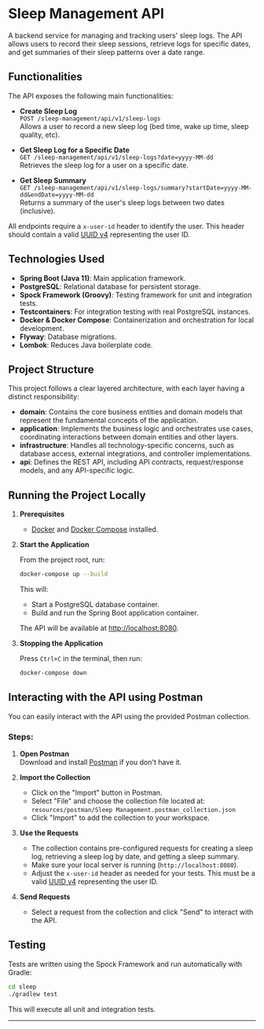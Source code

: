 # Sleep Management API

A backend service for managing and tracking users' sleep logs. The API allows users to record their sleep sessions, retrieve logs for specific dates, and get summaries of their sleep patterns over a date range.

## Functionalities

The API exposes the following main functionalities:

- **Create Sleep Log**  
  `POST /sleep-management/api/v1/sleep-logs`  
  Allows a user to record a new sleep log (bed time, wake up time, sleep quality, etc).

- **Get Sleep Log for a Specific Date**  
  `GET /sleep-management/api/v1/sleep-logs?date=yyyy-MM-dd`  
  Retrieves the sleep log for a user on a specific date.

- **Get Sleep Summary**  
  `GET /sleep-management/api/v1/sleep-logs/summary?startDate=yyyy-MM-dd&endDate=yyyy-MM-dd`  
  Returns a summary of the user's sleep logs between two dates (inclusive).

All endpoints require a `x-user-id` header to identify the user. This header should contain a valid [UUID v4](https://www.uuidgenerator.net/version4) representing the user ID.

## Technologies Used

- **Spring Boot (Java 11)**: Main application framework.
- **PostgreSQL**: Relational database for persistent storage.
- **Spock Framework (Groovy)**: Testing framework for unit and integration tests.
- **Testcontainers**: For integration testing with real PostgreSQL instances.
- **Docker & Docker Compose**: Containerization and orchestration for local development.
- **Flyway**: Database migrations.
- **Lombok**: Reduces Java boilerplate code.



## Project Structure

This project follows a clear layered architecture, with each layer having a distinct responsibility:

- **domain**: Contains the core business entities and domain models that represent the fundamental concepts of the application.
- **application**: Implements the business logic and orchestrates use cases, coordinating interactions between domain entities and other layers.
- **infrastructure**: Handles all technology-specific concerns, such as database access, external integrations, and controller implementations.
- **api**: Defines the REST API, including API contracts, request/response models, and any API-specific logic.

## Running the Project Locally

1. **Prerequisites**
   - [Docker](https://www.docker.com/) and [Docker Compose](https://docs.docker.com/compose/) installed.

2. **Start the Application**

   From the project root, run:

   ```sh
   docker-compose up --build
   ```

   This will:
   - Start a PostgreSQL database container.
   - Build and run the Spring Boot application container.

   The API will be available at [http://localhost:8080](http://localhost:8080).

3. **Stopping the Application**

   Press `Ctrl+C` in the terminal, then run:

   ```sh
   docker-compose down
   ```

## Interacting with the API using Postman

You can easily interact with the API using the provided Postman collection.

### Steps:

1. **Open Postman**  
   Download and install [Postman](https://www.postman.com/downloads/) if you don't have it.

2. **Import the Collection**  
   - Click on the "Import" button in Postman.
   - Select "File" and choose the collection file located at:  
     `resources/postman/Sleep Management.postman_collection.json`
   - Click "Import" to add the collection to your workspace.

3. **Use the Requests**  
   - The collection contains pre-configured requests for creating a sleep log, retrieving a sleep log by date, and getting a sleep summary.
   - Make sure your local server is running (`http://localhost:8080`).
   - Adjust the `x-user-id` header as needed for your tests. This must be a valid [UUID v4](https://www.uuidgenerator.net/version4) representing the user ID.

4. **Send Requests**  
   - Select a request from the collection and click "Send" to interact with the API.

## Testing

Tests are written using the Spock Framework and run automatically with Gradle:

```sh
cd sleep
./gradlew test
```

This will execute all unit and integration tests.

---
